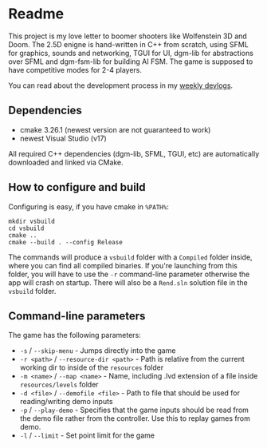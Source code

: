 # Readme

This project is my love letter to boomer shooters like Wolfenstein 3D and Doom. The 2.5D enigne is hand-written in C++ from scratch, using SFML for graphics, sounds and networking, TGUI for UI, dgm-lib for abstractions over SFML and dgm-fsm-lib for building AI FSM. The game is supposed to have competitive modes for 2-4 players.

You can read about the development process in my [weekly devlogs](https://medium.com/@nerudaj/list/devlogs-rend-97b960bf3cbe).

## Dependencies

 * cmake 3.26.1 (newest version are not guaranteed to work)
 * newest Visual Studio (v17)

All required C++ dependencies (dgm-lib, SFML, TGUI, etc) are automatically downloaded and linked via CMake.

## How to configure and build

Configuring is easy, if you have cmake in `%PATH%`:

```
mkdir vsbuild
cd vsbuild
cmake ..
cmake --build . --config Release
```

The commands will produce a `vsbuild` folder with a `Compiled` folder inside, where you can find all compiled binaries. If you're launching from this folder, you will have to use the `-r` command-line parameter otherwise the app will crash on startup. There will also be a `Rend.sln` solution file in the `vsbuild` folder.

## Command-line parameters

The game has the following parameters:

 * `-s` / `--skip-menu` - Jumps directly into the game
 * `-r <path>` / `--resource-dir <path>` - Path is relative from the current working dir to inside of the `resources` folder
 * `-m <name>` / `--map <name>` - Name, including .lvd extension of a file inside `resources/levels` folder
 * `-d <file>` / `--demofile <file>` - Path to file that should be used for reading/writing demo inputs
 * `-p` / `--play-demo` - Specifies that the game inputs should be read from the demo file rather from the controller. Use this to replay games from demo.
 * `-l` / `--limit` - Set point limit for the game 
